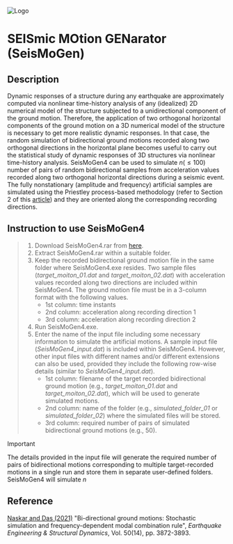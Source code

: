 ![Logo](https://lh3.googleusercontent.com/drive-viewer/AK7aPaBeEVShCCPjBw7h2LsnRh3r0nz-ndunaItNz0O5jR8830_Cv7sfDqeMmBfl_29jRjBVlIxgiPwuTdCpJ2cKF9j_tTTf=s2560)

# SEISmic MOtion GENarator (SeisMoGen)

## Description
Dynamic responses of a structure during any earthquake are approximately computed via nonlinear time-history analysis of any (idealized) 2D numerical model of the structure subjected to a unidirectional component of the ground motion. Therefore, the application of two orthogonal horizontal components of the ground motion on a 3D numerical model of the structure is necessary to get more realistic dynamic responses. In that case, the random simulation of bidirectional ground motions recorded along two orthogonal directions in the horizontal plane becomes useful to carry out the statistical study of dynamic responses of 3D structures via nonlinear time-history analysis. SeisMoGen4 can be used to simulate $n(\leq 100)$ number of pairs of random bidirectional samples from acceleration values recorded along two orthogonal horizontal directions during a seismic event. The fully nonstationary (amplitude and frequency) artificial samples are simulated using the Priestley process-based methodology (refer to Section 2 of this <a href="https://doi.org/10.1002/eqe.3537">article</a>) and they are oriented along the corresponding recording directions.

## Instruction to use SeisMoGen4
> 1. Download SeisMoGen4.rar from [here](https://drive.google.com/file/d/1Ow1-BrQRcV0Y9EC4IGDMaHvTG9q1oOWn/view?usp=sharing).
> 2. Extract SeisMoGen4.rar within a suitable folder.
> 3. Keep the recorded bidirectional ground motion file in the same folder where SeisMoGen4.exe resides. Two sample files (*target_moiton_01.dat* and *target_moiton_02.dat*) with acceleration values recorded along two directions are included within SeisMoGen4. The ground motion file must be in a 3-column format with the following values.
>    * 1st column: time instants
>    * 2nd column: acceleration along recording direction 1
>    * 3rd column: acceleration along recording direction 2
> 4. Run SeisMoGen4.exe.
> 5. Enter the name of the input file including some necessary information to simulate the artificial motions. A sample input file (*SeisMoGen4_input.dat*) is included within SeisMoGen4. However, other input files with different names and/or different extensions can also be used, provided they include the following row-wise details (similar to *SeisMoGen4_input.dat*).
>    * 1st column: filename of the target recorded bidirectional ground motion (e.g., *target_moiton_01.dat* and *target_moiton_02.dat*), which will be used to generate simulated motions.
>    * 2nd column: name of the folder (e.g., *simulated_folder_01* or *simulated_folder_02*) where the simulated files will be stored.
>    * 3rd column: required number of pairs of simulated bidirectional ground motions (e.g., 50).

> [!IMPORTANT]
> The details provided in the input file will generate the required number of pairs of bidirectional motions corresponding to multiple target-recorded motions in a single run and store them in separate user-defined folders. 
> SeisMoGen4 will simulate $n$   

## Reference
<a href="https://doi.org/10.1002/eqe.3537">Naskar and Das (2021)</a> "Bi-directional ground motions: Stochastic simulation and frequency-dependent modal combination rule", <i>Earthquake Engineering & Structural Dynamics</i>, Vol. 50(14), pp. 3872-3893.
